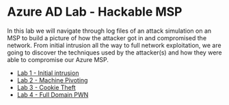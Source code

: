 # Azure AD Lab - Hackable MSP

In this lab we will navigate through log files of an attack simulation on an MSP to build a picture of how the attacker got in and compromised the network. From initial intrusion all the way to full network exploitation, we are going to discover the techniques used by the attacker(s) and how they were able to compromise our Azure MSP.

* [Lab 1 - Initial intrusion](./azure_logs.md)
* [Lab 2 - Machine Pivoting](./ws_3_security_logs.md)
* [Lab 3 - Cookie Theft](./cookie_theft.md)
* [Lab 4 - Full Domain PWN](./rmm_takeover.md)
